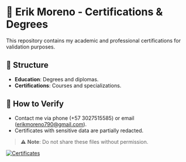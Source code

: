 # 📜 Erik Moreno - Certifications & Degrees  

This repository contains my academic and professional certifications for validation purposes.  

## 📂 Structure  
- **Education**: Degrees and diplomas.  
- **Certifications**: Courses and specializations.  

## 🔗 How to Verify  
- Contact me via phone (+57 3027515585) or email (erikmoreno790@gmail.com).  
- Certificates with sensitive data are partially redacted.  

> ⚠️ **Note**: Do not share these files without permission.  

[![Certificates](https://img.shields.io/badge/📖_Certificates-View_Here-purple)](https://github.com/erikmoreno790/my-certificates)  
